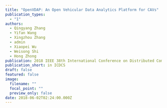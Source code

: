 ```yaml
---
title: "OpenVDAP: An Open Vehicular Data Analytics Platform for CAVs"
publication_types:
  - "1"
authors:
  - Qingyang Zhang
  - Yifan Wang
  - Xingzhou Zhang
  - admin
  - Xiaopei Wu
  - Weisong Shi
  - Hong Zhong
publication: 2018 IEEE 38th International Conference on Distributed Computing Systems
publication_short: in ICDCS
draft: false
featured: false
image:
  filename: ""
  focal_point: ""
  preview_only: false
date: 2018-06-02T02:24:00.000Z
---
```

